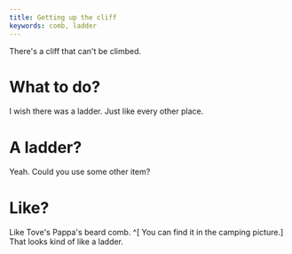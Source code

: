 ```yaml
---
title: Getting up the cliff
keywords: comb, ladder
---
```


There's a cliff that can't be climbed.

# What to do?
I wish there was a ladder. Just like every other place.

# A ladder?
Yeah. Could you use some other item?

# Like?
Like Tove's Pappa's beard comb. ^[ You can find it in the camping picture.] That looks kind of like a ladder.
